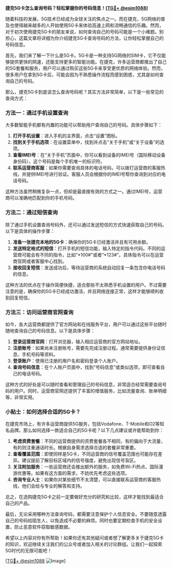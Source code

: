 **捷克5G卡怎么查询号码？轻松掌握你的号码信息！[[TG💪+ @esim1088](https://t.me/s/esim1088)]**

随着科技的发展，5G技术已经成为全球关注的焦点之一。而在捷克，5G网络的普及也使得越来越多的人开始使用5G卡来体验高速上网和流畅通信的乐趣。然而，对于初次使用捷克5G卡的朋友来说，如何查询自己的号码可能是一个小难题。别担心，这篇文章将详细为你介绍捷克5G卡查询号码的方法，让你轻松掌握自己的号码信息。

首先，我们来了解一下什么是5G卡。5G卡是一种支持5G网络的SIM卡，它不仅能够提供更快的网速，还能支持更多的智能功能。在捷克，许多运营商都推出了自己的5G套餐和服务，用户可以通过购买这些5G卡来享受更优质的网络体验。然而，很多用户在拿到5G卡后，可能会因为不熟悉操作流程而感到困惑，尤其是如何查询自己的号码。

那么，捷克5G卡到底该怎么查询号码呢？其实方法非常简单，以下是一些常见的查询方式：

### 方法一：通过手机设置查询

大多数智能手机都有内置的功能可以帮助用户查询自己的号码。具体步骤如下：

1. **打开手机设置**：进入手机的主界面，点击“设置”图标。
2. **找到关于手机选项**：在设置菜单中，找到并点击“关于手机”或“关于设备”的选项。
3. **查看IMEI号**：在“关于手机”页面中，你可以看到设备的IMEI号（国际移动设备身份码）。这个号码是每个手机唯一的标识符。
4. **联系运营商客服**：如果你需要查询具体的电话号码，可以拨打运营商的客服热线，并提供IMEI号进行验证。客服人员会根据你的IMEI号帮你查询到对应的电话号码。

这种方法虽然稍微复杂一点，但却是最直接有效的方式之一。通过IMEI号，运营商可以准确地匹配到你的手机号码。

### 方法二：通过短信查询

除了通过手机设置查询号码外，还可以通过发送短信的方式快速获取自己的号码。以下是具体的操作步骤：

1. **准备一张捷克本地的5G卡**：确保你的5G卡已经激活并且有可用余额。
2. **发送特定格式的短信**：打开手机的短信功能，输入特定的指令代码。不同的运营商可能会有不同的指令，比如“*100#”或者“*123#”。具体指令可以在运营商官网或者客服中心找到。
3. **接收回复短信**：发送成功后，等待运营商的系统自动回复一条包含你电话号码的信息。

这种方法的优点在于操作简便快捷，适合那些不太熟悉手机设置的用户。不过需要注意的是，确保你的5G卡已经成功激活，并且网络连接正常，这样才能够顺利收到回复短信。

### 方法三：访问运营商官网查询

如今，各大运营商都提供了官方网站和在线服务平台，用户可以通过这些平台随时随地查询自己的号码信息。以下是具体步骤：

1. **登录运营商官网**：打开浏览器，输入相应运营商的官方网站地址。
2. **注册账号**：如果尚未注册账号，需要先完成注册过程。通常需要提供身份证信息、手机号码等资料。
3. **登录账户**：使用已注册的用户名和密码登录个人账户。
4. **查询号码信息**：在个人账户页面中，找到“号码信息”或类似选项，即可查看自己的电话号码。

这种方式的好处是可以随时查看和管理自己的号码信息，非常适合经常需要查阅号码的用户。同时，运营商官网还提供了丰富的增值服务，比如流量查询、账单明细等，非常实用。

### 小贴士：如何选择合适的5G卡？

在捷克市场上，有许多运营商提供5G服务，包括Vodafone、T-Mobile和O2等知名品牌。那么如何选择一款适合自己的5G卡呢？以下几点建议或许能帮助到你：

1. **考虑资费套餐**：不同的运营商提供的资费套餐各不相同，有的偏向于大流量，有的则注重通话时长。根据自身需求选择合适的套餐非常重要。
2. **查看覆盖范围**：即使同样是5G卡，不同运营商的信号覆盖范围也可能存在差异。建议提前了解目标区域内的信号强度，避免出现信号盲区。
3. **关注附加服务**：一些运营商还会推出额外的服务，如免费Wi-Fi热点、国际漫游优惠等。如果有这方面的需求，不妨优先考虑这些选项。
4. **咨询专业人士**：如果你对某些细节不太清楚，可以直接联系运营商的客服热线，他们会给与专业的解答和支持。

总之，在选购捷克5G卡之前一定要做好充分的研究和比较，这样才能找到最适合自己的产品。

最后，无论采用哪种方法查询号码，都需要注意保护个人信息安全。不要随意透露自己的号码给陌生人，以免造成不必要的麻烦。同时也要定期检查手机的安全设置，防止恶意软件窃取敏感数据。

希望以上内容对你有所帮助！如果你还有其他疑问或者想了解更多关于捷克5G卡的知识，欢迎继续关注我们的公众号或者加入相关的讨论群组。让我们一起探索5G时代的无限可能吧！

[[TG💪+ @esim1088](https://t.me/s/esim1088) ![Image](https://i.postimg.cc/4NQfJmqS/Snipaste-2025-05-13-00-14-12.png)]